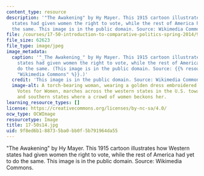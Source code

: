 ```yaml
---
content_type: resource
description: '"The Awakening" by Hy Mayer. This 1915 cartoon illustrates how Western
  states had given women the right to vote, while the rest of America had yet to do
  the same. This image is in the public domain. Source: Wikimedia Commons.'
file: /courses/17-50-introduction-to-comparative-politics-spring-2014/9f8ed6b188735ba0bb0f5b791964da55_17-50s14.jpg
file_size: 62623
file_type: image/jpeg
image_metadata:
  caption: '"_The Awakening_" by Hy Mayer. This 1915 cartoon illustrates how Western
    states had given women the right to vote, while the rest of America had yet to
    do the same. (This image is in the public domain. Source: {{% resource_link "ee975b83-fcc6-4705-a6af-8888b99ecc3d"
    "Wikimedia Commons" %}}.)'
  credit: 'This image is in the public domain. Source: Wikimedia Commons.'
  image-alt: A torch-bearing woman, wearing a golden dress embroidered with the words
    Votes for Women, marches across the western states in the U.S. towards the eastern
    and southern states where a crowd of women beckons her.
learning_resource_types: []
license: https://creativecommons.org/licenses/by-nc-sa/4.0/
ocw_type: OCWImage
resourcetype: Image
title: 17-50s14.jpg
uid: 9f8ed6b1-8873-5ba0-bb0f-5b791964da55
---
```

"The Awakening" by Hy Mayer. This 1915 cartoon illustrates how Western states had given women the right to vote, while the rest of America had yet to do the same. This image is in the public domain. Source: Wikimedia Commons.